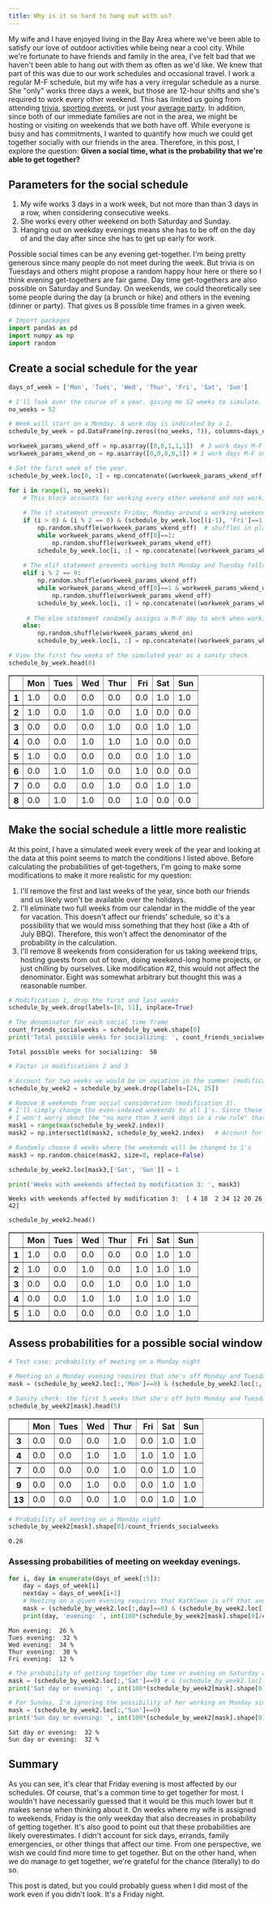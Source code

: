```yaml
---
title: Why is it so hard to hang out with us?
---
```


My wife and I have enjoyed living in the Bay Area where we've been able to satisfy our love of outdoor activities while being near a cool city. While we're fortunate to have friends and family in the area, I've felt bad that we haven't been able to hang out with them as often as we'd like. We knew that part of this was due to our work schedules and occasional travel. I work a regular M-F schedule, but my wife has a very irregular schedule as a nurse. She "only" works three days a week, but those are 12-hour shifts and she's required to work every other weekend. This has limited us going from attending [trivia](https://www.yieldandpause.com/trivia/), [sporting events](https://www.nhl.com/sharks), or just your [average party](https://media.giphy.com/media/wAxlCmeX1ri1y/giphy.gif). In addition, since both of our immediate families are not in the area, we might be hosting or visiting on weekends that we both have off. While everyone is busy and has commitments, I wanted to quantify how much we could get together socially with our friends in the area. Therefore, in this post, I explore the question: **Given a social time, what is the probability that we're able to get together?**

## Parameters for the social schedule

1. My wife works 3 days in a work week, but not more than than 3 days in a row, when considering consecutive weeks.
2. She works every other weekend on both Saturday and Sunday.
3. Hanging out on weekday evenings means she has to be off on the day of and the day after since she has to get up early for work.

Possible social times can be any evening get-together. I'm being pretty generous since many people do not meet during the week. But trivia is on Tuesdays and others might propose a random happy hour here or there so I think evening get-togethers are fair game. Day time get-togethers are also possible on Saturday and Sunday. On weekends, we could theoretically see some people during the day (a brunch or hike) and others in the evening (dinner or party). That gives us 8 possible time frames in a given week.


```python
# Import packages
import pandas as pd
import numpy as np
import random
```

## Create a social schedule for the year


```python
days_of_week = ['Mon', 'Tues', 'Wed', 'Thur', 'Fri', 'Sat', 'Sun']
```


```python
# I'll look over the course of a year, giving me 52 weeks to simulate.
no_weeks = 52

# Week will start on a Monday. A work day is indicated by a 1.
schedule_by_week = pd.DataFrame(np.zeros((no_weeks, 7)), columns=days_of_week)

workweek_params_wkend_off = np.asarray([0,0,1,1,1])  # 3 work days M-F on weekends she has off
workweek_params_wkend_on = np.asarray([0,0,0,0,1]) # 1 work days M-F on weekends she has on

# Set the first week of the year.
schedule_by_week.loc[0, :] = np.concatenate((workweek_params_wkend_off, np.asarray([0,0])))

for i in range(1, no_weeks):
    # This block accounts for working every other weekend and not working >3 days in a row
    
    # The if statement prevents Friday, Monday around a working weekend
    if (i > 0) & (i % 2 == 0) & (schedule_by_week.loc[(i-1), 'Fri']==1):
        np.random.shuffle(workweek_params_wkend_off)  # shuffles in place
        while workweek_params_wkend_off[0]==1:
            np.random.shuffle(workweek_params_wkend_off) 
        schedule_by_week.loc[i, :] = np.concatenate((workweek_params_wkend_off, np.asarray([0,0])))
    
    # The elif statement prevents working both Monday and Tuesday following a working weekend
    elif i % 2 == 0:
        np.random.shuffle(workweek_params_wkend_off) 
        while workweek_params_wkend_off[0]==1 & workweek_params_wkend_off[1]==1:
            np.random.shuffle(workweek_params_wkend_off) 
        schedule_by_week.loc[i, :] = np.concatenate((workweek_params_wkend_off, np.asarray([0,0])))
    
     # The else statement randomly assigns a M-F day to work when working on the weekend
    else: 
        np.random.shuffle(workweek_params_wkend_on)
        schedule_by_week.loc[i, :] = np.concatenate((workweek_params_wkend_on, np.asarray([1,1])))
```


```python
# View the first few weeks of the simulated year as a sanity check
schedule_by_week.head(8)
```




<div>
<style scoped>
    .dataframe tbody tr th:only-of-type {
        vertical-align: middle;
    }

    .dataframe tbody tr th {
        vertical-align: top;
    }

    .dataframe thead th {
        text-align: right;
    }
</style>
<table border="1" class="dataframe">
  <thead>
    <tr style="text-align: right;">
      <th></th>
      <th>Mon</th>
      <th>Tues</th>
      <th>Wed</th>
      <th>Thur</th>
      <th>Fri</th>
      <th>Sat</th>
      <th>Sun</th>
    </tr>
  </thead>
  <tbody>
    <tr>
      <th>1</th>
      <td>1.0</td>
      <td>0.0</td>
      <td>0.0</td>
      <td>0.0</td>
      <td>0.0</td>
      <td>1.0</td>
      <td>1.0</td>
    </tr>
    <tr>
      <th>2</th>
      <td>1.0</td>
      <td>0.0</td>
      <td>1.0</td>
      <td>0.0</td>
      <td>1.0</td>
      <td>0.0</td>
      <td>0.0</td>
    </tr>
    <tr>
      <th>3</th>
      <td>0.0</td>
      <td>0.0</td>
      <td>0.0</td>
      <td>1.0</td>
      <td>0.0</td>
      <td>1.0</td>
      <td>1.0</td>
    </tr>
    <tr>
      <th>4</th>
      <td>0.0</td>
      <td>0.0</td>
      <td>1.0</td>
      <td>1.0</td>
      <td>1.0</td>
      <td>0.0</td>
      <td>0.0</td>
    </tr>
    <tr>
      <th>5</th>
      <td>1.0</td>
      <td>0.0</td>
      <td>0.0</td>
      <td>0.0</td>
      <td>0.0</td>
      <td>1.0</td>
      <td>1.0</td>
    </tr>
    <tr>
      <th>6</th>
      <td>0.0</td>
      <td>1.0</td>
      <td>1.0</td>
      <td>0.0</td>
      <td>1.0</td>
      <td>0.0</td>
      <td>0.0</td>
    </tr>
    <tr>
      <th>7</th>
      <td>0.0</td>
      <td>0.0</td>
      <td>0.0</td>
      <td>1.0</td>
      <td>0.0</td>
      <td>1.0</td>
      <td>1.0</td>
    </tr>
    <tr>
      <th>8</th>
      <td>0.0</td>
      <td>1.0</td>
      <td>1.0</td>
      <td>0.0</td>
      <td>1.0</td>
      <td>0.0</td>
      <td>0.0</td>
    </tr>
  </tbody>
</table>
</div>



## Make the social schedule a little more realistic

At this point, I have a simulated week every week of the year and looking at the data at this point seems to match the conditions I listed above. Before calculating the probabilities of get-togethers, I'm going to make some modifications to make it more realistic for my question:
1. I'll remove the first and last weeks of the year, since both our friends and us likely won't be available over the holidays.
2. I'll eliminate two full weeks from our calendar in the middle of the year for vacation. This doesn't affect our friends' schedule, so it's a possibility that we would miss something that they host (like a 4th of July BBQ). Therefore, this won't affect the denominator of the probability in the calculation.
3. I'll remove 8 weekends from consideration for us taking weekend trips, hosting guests from out of town, doing weekend-long home  projects, or just chilling by ourselves. Like modification #2, this would not affect the denominator. Eight was somewhat arbitrary but thought this was a reasonable number.


```python
# Modification 1, drop the first and last weeks
schedule_by_week.drop(labels=[0, 51], inplace=True)
```


```python
# The denominator for each social time frame
count_friends_socialweeks = schedule_by_week.shape[0]
print('Total possible weeks for socializing: ', count_friends_socialweeks)
```

    Total possible weeks for socializing:  50



```python
# Factor in modifications 2 and 3 
```


```python
# Account for two weeks we would be on vacation in the summer (modification 2)
schedule_by_week2 = schedule_by_week.drop(labels=[24, 25]) 
```


```python
# Remove 8 weekends from social consideration (modification 3).
# I'll simply change the even-indexed weekends to all 1's. Since these aren't work days per se,
# I won't worry about the "no more than 3 work days in a row rule" that I listed at the beginning.
mask1 = range(max(schedule_by_week2.index))
mask2 = np.intersect1d(mask2, schedule_by_week2.index)   # Account for weeks I dropped in mods 1 and 2

# Randomly choose 8 weeks where the weekends will be changed to 1's
mask3 = np.random.choice(mask2, size=8, replace=False)

schedule_by_week2.loc[mask3,['Sat', 'Sun']] = 1
```


```python
print('Weeks with weekends affected by modification 3: ', mask3)
```

    Weeks with weekends affected by modification 3:  [ 4 18  2 34 12 20 26 42]



```python
schedule_by_week2.head()
```




<div>
<style scoped>
    .dataframe tbody tr th:only-of-type {
        vertical-align: middle;
    }

    .dataframe tbody tr th {
        vertical-align: top;
    }

    .dataframe thead th {
        text-align: right;
    }
</style>
<table border="1" class="dataframe">
  <thead>
    <tr style="text-align: right;">
      <th></th>
      <th>Mon</th>
      <th>Tues</th>
      <th>Wed</th>
      <th>Thur</th>
      <th>Fri</th>
      <th>Sat</th>
      <th>Sun</th>
    </tr>
  </thead>
  <tbody>
    <tr>
      <th>1</th>
      <td>1.0</td>
      <td>0.0</td>
      <td>0.0</td>
      <td>0.0</td>
      <td>0.0</td>
      <td>1.0</td>
      <td>1.0</td>
    </tr>
    <tr>
      <th>2</th>
      <td>1.0</td>
      <td>0.0</td>
      <td>1.0</td>
      <td>0.0</td>
      <td>1.0</td>
      <td>1.0</td>
      <td>1.0</td>
    </tr>
    <tr>
      <th>3</th>
      <td>0.0</td>
      <td>0.0</td>
      <td>0.0</td>
      <td>1.0</td>
      <td>0.0</td>
      <td>1.0</td>
      <td>1.0</td>
    </tr>
    <tr>
      <th>4</th>
      <td>0.0</td>
      <td>0.0</td>
      <td>1.0</td>
      <td>1.0</td>
      <td>1.0</td>
      <td>1.0</td>
      <td>1.0</td>
    </tr>
    <tr>
      <th>5</th>
      <td>1.0</td>
      <td>0.0</td>
      <td>0.0</td>
      <td>0.0</td>
      <td>0.0</td>
      <td>1.0</td>
      <td>1.0</td>
    </tr>
  </tbody>
</table>
</div>



## Assess probabilities for a possible social window


```python
# Test case: probability of meeting on a Monday night

# Meeting on a Monday evening requires that she's off Monday and Tuesday.
mask = (schedule_by_week2.loc[:,'Mon']==0) & (schedule_by_week2.loc[:,'Tues']==0)
```


```python
# Sanity check: the first 5 weeks that she's off both Monday and Tuesday
schedule_by_week2[mask].head(5)
```




<div>
<style scoped>
    .dataframe tbody tr th:only-of-type {
        vertical-align: middle;
    }

    .dataframe tbody tr th {
        vertical-align: top;
    }

    .dataframe thead th {
        text-align: right;
    }
</style>
<table border="1" class="dataframe">
  <thead>
    <tr style="text-align: right;">
      <th></th>
      <th>Mon</th>
      <th>Tues</th>
      <th>Wed</th>
      <th>Thur</th>
      <th>Fri</th>
      <th>Sat</th>
      <th>Sun</th>
    </tr>
  </thead>
  <tbody>
    <tr>
      <th>3</th>
      <td>0.0</td>
      <td>0.0</td>
      <td>0.0</td>
      <td>1.0</td>
      <td>0.0</td>
      <td>1.0</td>
      <td>1.0</td>
    </tr>
    <tr>
      <th>4</th>
      <td>0.0</td>
      <td>0.0</td>
      <td>1.0</td>
      <td>1.0</td>
      <td>1.0</td>
      <td>1.0</td>
      <td>1.0</td>
    </tr>
    <tr>
      <th>7</th>
      <td>0.0</td>
      <td>0.0</td>
      <td>0.0</td>
      <td>1.0</td>
      <td>0.0</td>
      <td>1.0</td>
      <td>1.0</td>
    </tr>
    <tr>
      <th>9</th>
      <td>0.0</td>
      <td>0.0</td>
      <td>1.0</td>
      <td>0.0</td>
      <td>0.0</td>
      <td>1.0</td>
      <td>1.0</td>
    </tr>
    <tr>
      <th>13</th>
      <td>0.0</td>
      <td>0.0</td>
      <td>0.0</td>
      <td>1.0</td>
      <td>0.0</td>
      <td>1.0</td>
      <td>1.0</td>
    </tr>
  </tbody>
</table>
</div>




```python
# Probability of meeting on a Monday night
schedule_by_week2[mask].shape[0]/count_friends_socialweeks
```




    0.26



### Assessing probabilities of meeting on weekday evenings.


```python
for i, day in enumerate(days_of_week[:5]):
    day = days_of_week[i]
    nextday = days_of_week[i+1]
    # Meeting on a given evening requires that Kathleen is off that and the following evening.
    mask = (schedule_by_week2.loc[:,day]==0) & (schedule_by_week2.loc[:,nextday]==0)
    print(day, 'evening: ', int(100*(schedule_by_week2[mask].shape[0]/count_friends_socialweeks)), '%')
```

    Mon evening:  26 %
    Tues evening:  32 %
    Wed evening:  34 %
    Thur evening:  30 %
    Fri evening:  12 %



```python
# The probability of getting together day time or evening on Saturday are the same since being off on a Saturday means also being off on a Sunday.
mask = (schedule_by_week2.loc[:,'Sat']==0) # & (schedule_by_week2.loc[:,'Sun']==0)
print('Sat day or evening: ', int(100*(schedule_by_week2[mask].shape[0]/count_friends_socialweeks)), '%')

# For Sunday, I'm ignoring the possibility of her working on Monday since a Sunday get-together will likely end before 9 pm anyway.
mask = (schedule_by_week2.loc[:,'Sun']==0)
print('Sun day or evening: ', int(100*(schedule_by_week2[mask].shape[0]/count_friends_socialweeks)), '%')
```

    Sat day or evening:  32 %
    Sun day or evening:  32 %


## Summary

As you can see, it's clear that Friday evening is most affected by our schedules. Of course, that's a common time to get together for most. I wouldn't have necessarily guessed that it would be this much lower but it makes sense when thinking about it. On weeks where my wife is assigned to weekends, Friday is the only weekday that also decreases in probability of getting together. It's also good to point out that these probabilities are likely overestimates. I didn't account for sick days, errands, family emergencies, or other things that affect our time. From one perspective, we wish we could find more time to get together. But on the other hand, when we do manage to get together, we're grateful for the chance (literally) to do so.

This post is dated, but you could probably guess when I did most of the work even if you didn't look. It's a Friday night.
